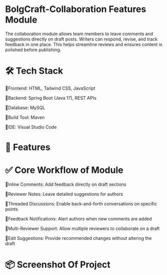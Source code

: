 ﻿# BolgCraft-Collaboration Features Module
The collaboration module allows team members to leave comments and suggestions directly on draft posts. Writers can respond, revise, and track feedback in one place. This helps streamline reviews and ensures content is polished before publishing.
# 🛠️ Tech Stack
🔹Frontend: HTML, Tailwind CSS, JavaScript

🔹Backend: Spring Boot (Java 17), REST APIs

🔹Database: MySQL

🔹Build Tool: Maven

🔹IDE: Visual Studio Code
# 🚀 Features
# ✅ Core Workflow of Module

🔹Inline Comments: Add feedback directly on draft sections

🔹Reviewer Notes: Leave detailed suggestions for authors

🔹Threaded Discussions: Enable back-and-forth conversations on specific points

🔹Feedback Notifications: Alert authors when new comments are added

🔹Multi-Reviewer Support: Allow multiple reviewers to collaborate on a draft

🔹Edit Suggestions: Provide recommended changes without altering the draft
# 📦 Screenshot Of Project







